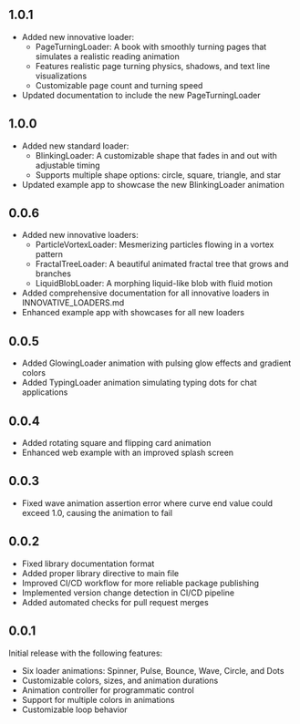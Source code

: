  
## 1.0.1

* Added new innovative loader:
  * PageTurningLoader: A book with smoothly turning pages that simulates a realistic reading animation
  * Features realistic page turning physics, shadows, and text line visualizations
  * Customizable page count and turning speed
* Updated documentation to include the new PageTurningLoader

## 1.0.0

* Added new standard loader:
  * BlinkingLoader: A customizable shape that fades in and out with adjustable timing
  * Supports multiple shape options: circle, square, triangle, and star
* Updated example app to showcase the new BlinkingLoader animation

## 0.0.6

* Added new innovative loaders:
  * ParticleVortexLoader: Mesmerizing particles flowing in a vortex pattern
  * FractalTreeLoader: A beautiful animated fractal tree that grows and branches
  * LiquidBlobLoader: A morphing liquid-like blob with fluid motion
* Added comprehensive documentation for all innovative loaders in INNOVATIVE_LOADERS.md
* Enhanced example app with showcases for all new loaders

## 0.0.5

* Added GlowingLoader animation with pulsing glow effects and gradient colors
* Added TypingLoader animation simulating typing dots for chat applications 

## 0.0.4

* Added rotating square and flipping card animation
* Enhanced web example with an improved splash screen

## 0.0.3

* Fixed wave animation assertion error where curve end value could exceed 1.0, causing the animation to fail

## 0.0.2

* Fixed library documentation format
* Added proper library directive to main file
* Improved CI/CD workflow for more reliable package publishing
* Implemented version change detection in CI/CD pipeline
* Added automated checks for pull request merges

## 0.0.1

Initial release with the following features:
* Six loader animations: Spinner, Pulse, Bounce, Wave, Circle, and Dots
* Customizable colors, sizes, and animation durations
* Animation controller for programmatic control
* Support for multiple colors in animations
* Customizable loop behavior
